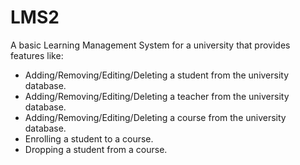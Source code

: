 # LMS2

<hp>A basic Learning Management System for a university that provides features like:</p>
<ul>
<li> Adding/Removing/Editing/Deleting a student from the university database. </li>
<li> Adding/Removing/Editing/Deleting a teacher from the university database. </li>
<li> Adding/Removing/Editing/Deleting a course from the university database. </li>
<li> Enrolling a student to a course. </li>
<li> Dropping a student from a course. </li>
</ul>


